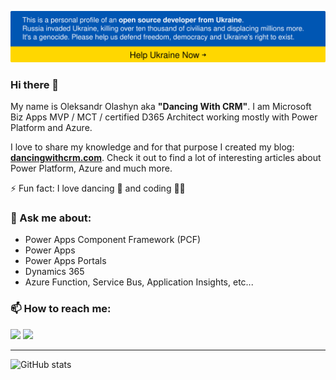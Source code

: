 [![SWUbanner](https://raw.githubusercontent.com/vshymanskyy/StandWithUkraine/main/banner-personal-page.svg)](https://vshymanskyy.github.io/StandWithUkraine)

### Hi there 👋

My name is Oleksandr Olashyn aka **"Dancing With CRM"**. I am Microsoft Biz Apps MVP / MCT / certified D365 Architect working mostly with Power Platform and Azure. 

I love to share my knowledge and for that purpose I created my blog: **[dancingwithcrm.com](https://www.dancingwithcrm.com/)**. Check it out to find a lot of interesting articles about Power Platform, Azure and much more.

⚡ Fun fact: I love dancing 🕺 and coding 👨‍💻

### 💬 Ask me about:

- Power Apps Component Framework (PCF)
- Power Apps
- Power Apps Portals
- Dynamics 365
- Azure Function, Service Bus, Application Insights, etc...

### 📫 How to reach me:

[<img src="https://img.shields.io/badge/twitter-%231DA1F2.svg?&style=for-the-badge&logo=twitter&logoColor=white" />](https://twitter.com/dancingwithcrm) [<img src="https://img.shields.io/badge/linkedin-%230077B5.svg?&style=for-the-badge&logo=linkedin&logoColor=white" />](https://www.linkedin.com/in/dancingwithcrm/)

---

![GitHub stats](https://github-readme-stats.vercel.app/api?username=OOlashyn&show_icons=true)

<!--
**OOlashyn/OOlashyn** is a ✨ _special_ ✨ repository because its `README.md` (this file) appears on your GitHub profile.


 
Here are some ideas to get you started:

- 🔭 I’m currently working on ...
- 🌱 I’m currently learning ...
- 👯 I’m looking to collaborate on ...
- 🤔 I’m looking for help with ...
- 💬 Ask me about ...
- 📫 How to reach me: ...
- 😄 Pronouns: ...
- ⚡ Fun fact: ...
-->
